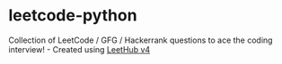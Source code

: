 # leetcode-python
Collection of LeetCode / GFG / Hackerrank questions to ace the coding interview! - Created using [LeetHub v4](https://github.com/gaulghost)
